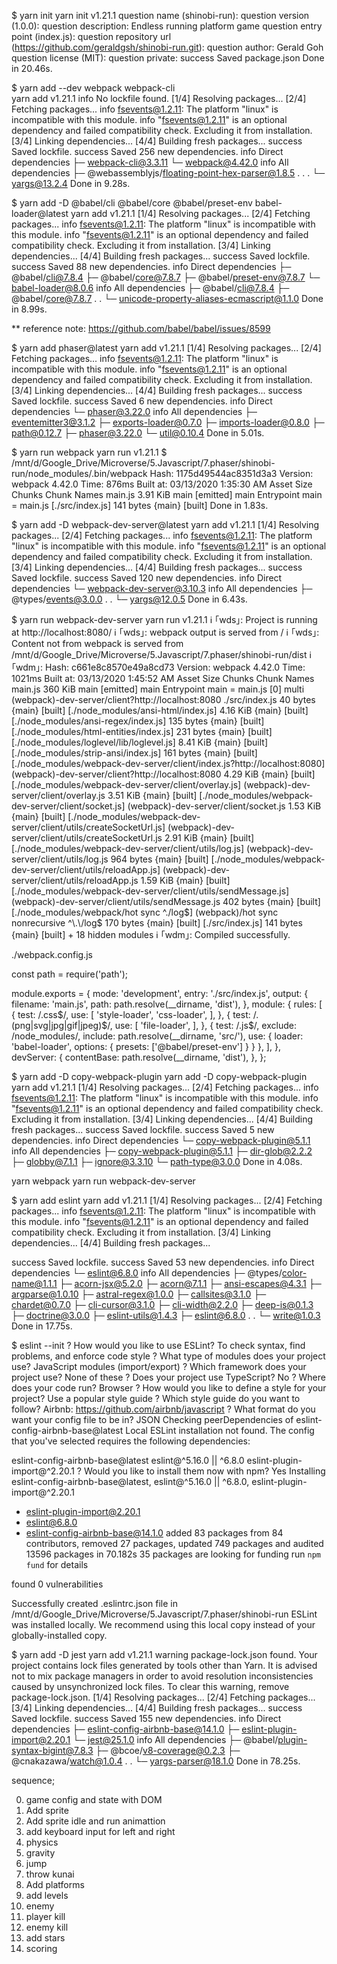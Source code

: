 $ yarn init
yarn init v1.21.1
question name (shinobi-run):
question version (1.0.0):
question description: Endless running platform game
question entry point (index.js):
question repository url (https://github.com/geraldgsh/shinobi-run.git):
question author: Gerald Goh
question license (MIT):
question private:
success Saved package.json
Done in 20.46s.

$ yarn add --dev webpack webpack-cli     
yarn add v1.21.1
info No lockfile found.
[1/4] Resolving packages...
[2/4] Fetching packages...
info fsevents@1.2.11: The platform "linux" is incompatible with this module.
info "fsevents@1.2.11" is an optional dependency and failed compatibility check. Excluding it from installation.        [3/4] Linking dependencies...
[4/4] Building fresh packages...
success Saved lockfile.
success Saved 256 new dependencies.
info Direct dependencies
├─ webpack-cli@3.3.11
└─ webpack@4.42.0
info All dependencies
├─ @webassemblyjs/floating-point-hex-parser@1.8.5
.
.
.
└─ yargs@13.2.4
Done in 9.28s.

$ yarn add -D @babel/cli @babel/core @babel/preset-env babel-loader@latest
yarn add v1.21.1
[1/4] Resolving packages...
[2/4] Fetching packages...
info fsevents@1.2.11: The platform "linux" is incompatible with this module.
info "fsevents@1.2.11" is an optional dependency and failed compatibility check. Excluding it from installation.        [3/4] Linking dependencies...
[4/4] Building fresh packages...
success Saved lockfile.
success Saved 88 new dependencies.
info Direct dependencies
├─ @babel/cli@7.8.4
├─ @babel/core@7.8.7
├─ @babel/preset-env@7.8.7
└─ babel-loader@8.0.6
info All dependencies
├─ @babel/cli@7.8.4
├─ @babel/core@7.8.7
.
.
└─ unicode-property-aliases-ecmascript@1.1.0
Done in 8.99s.

** reference note: https://github.com/babel/babel/issues/8599

$ yarn add phaser@latest
yarn add v1.21.1
[1/4] Resolving packages...
[2/4] Fetching packages...
info fsevents@1.2.11: The platform "linux" is incompatible with this module.
info "fsevents@1.2.11" is an optional dependency and failed compatibility check. Excluding it from installation.        [3/4] Linking dependencies...
[4/4] Building fresh packages...
success Saved lockfile.
success Saved 6 new dependencies.
info Direct dependencies
└─ phaser@3.22.0
info All dependencies
├─ eventemitter3@3.1.2
├─ exports-loader@0.7.0
├─ imports-loader@0.8.0
├─ path@0.12.7
├─ phaser@3.22.0
└─ util@0.10.4
Done in 5.01s.

$ yarn run webpack
yarn run v1.21.1
$ /mnt/d/Google_Drive/Microverse/5.Javascript/7.phaser/shinobi-run/node_modules/.bin/webpack
Hash: 1175d49544ac8351d3a3
Version: webpack 4.42.0
Time: 876ms
Built at: 03/13/2020 1:35:30 AM
  Asset      Size  Chunks             Chunk Names
main.js  3.91 KiB    main  [emitted]  main
Entrypoint main = main.js
[./src/index.js] 141 bytes {main} [built]
Done in 1.83s.

$ yarn add -D webpack-dev-server@latest
yarn add v1.21.1
[1/4] Resolving packages...
[2/4] Fetching packages...
info fsevents@1.2.11: The platform "linux" is incompatible with this module.
info "fsevents@1.2.11" is an optional dependency and failed compatibility check. Excluding it from installation.        [3/4] Linking dependencies...
[4/4] Building fresh packages...
success Saved lockfile.
success Saved 120 new dependencies.
info Direct dependencies
└─ webpack-dev-server@3.10.3
info All dependencies
├─ @types/events@3.0.0
.
.
└─ yargs@12.0.5
Done in 6.43s.

$ yarn run webpack-dev-server
yarn run v1.21.1
ℹ ｢wds｣: Project is running at http://localhost:8080/
ℹ ｢wds｣: webpack output is served from /
ℹ ｢wds｣: Content not from webpack is served from /mnt/d/Google_Drive/Microverse/5.Javascript/7.phaser/shinobi-run/dist  ℹ ｢wdm｣: Hash: c661e8c8570e49a8cd73
Version: webpack 4.42.0
Time: 1021ms
Built at: 03/13/2020 1:45:52 AM
  Asset     Size  Chunks             Chunk Names
main.js  360 KiB    main  [emitted]  main
Entrypoint main = main.js
[0] multi (webpack)-dev-server/client?http://localhost:8080 ./src/index.js 40 bytes {main} [built]
[./node_modules/ansi-html/index.js] 4.16 KiB {main} [built]
[./node_modules/ansi-regex/index.js] 135 bytes {main} [built]
[./node_modules/html-entities/index.js] 231 bytes {main} [built]
[./node_modules/loglevel/lib/loglevel.js] 8.41 KiB {main} [built]
[./node_modules/strip-ansi/index.js] 161 bytes {main} [built]
[./node_modules/webpack-dev-server/client/index.js?http://localhost:8080] (webpack)-dev-server/client?http://localhost:8080 4.29 KiB {main} [built]
[./node_modules/webpack-dev-server/client/overlay.js] (webpack)-dev-server/client/overlay.js 3.51 KiB {main} [built]    [./node_modules/webpack-dev-server/client/socket.js] (webpack)-dev-server/client/socket.js 1.53 KiB {main} [built]      [./node_modules/webpack-dev-server/client/utils/createSocketUrl.js] (webpack)-dev-server/client/utils/createSocketUrl.js 2.91 KiB {main} [built]
[./node_modules/webpack-dev-server/client/utils/log.js] (webpack)-dev-server/client/utils/log.js 964 bytes {main} [built]
[./node_modules/webpack-dev-server/client/utils/reloadApp.js] (webpack)-dev-server/client/utils/reloadApp.js 1.59 KiB {main} [built]
[./node_modules/webpack-dev-server/client/utils/sendMessage.js] (webpack)-dev-server/client/utils/sendMessage.js 402 bytes {main} [built]
[./node_modules/webpack/hot sync ^\.\/log$] (webpack)/hot sync nonrecursive ^\.\/log$ 170 bytes {main} [built]
[./src/index.js] 141 bytes {main} [built]
    + 18 hidden modules
ℹ ｢wdm｣: Compiled successfully.



./webpack.config.js

const path = require('path');

module.exports = {
  mode: 'development',
  entry: './src/index.js',
  output: {
    filename: 'main.js',
    path: path.resolve(__dirname, 'dist'),
  },
  module: {
    rules: [
      {
        test: /\.css$/,
        use: [
          'style-loader',
          'css-loader',
        ],
      },
      {
        test: /\.(png|svg|jpg|gif|jpeg)$/,
        use: [
          'file-loader',
        ],
      },
	  {
        test: /\.js$/, exclude: /node_modules/,
        include: path.resolve(__dirname, 'src/'),
        use: {
          loader: 'babel-loader',
          options: {
            presets: ['@babel/preset-env']
          }
        }
      },
    ],
  },
  devServer: {
    contentBase: path.resolve(__dirname, 'dist'),
  },
};


$ yarn add -D copy-webpack-plugin
yarn add -D copy-webpack-plugin
yarn add v1.21.1
[1/4] Resolving packages...
[2/4] Fetching packages...
info fsevents@1.2.11: The platform "linux" is incompatible with this module.
info "fsevents@1.2.11" is an optional dependency and failed compatibility check. Excluding it from installation.        [3/4] Linking dependencies...
[4/4] Building fresh packages...
success Saved lockfile.
success Saved 5 new dependencies.
info Direct dependencies
└─ copy-webpack-plugin@5.1.1
info All dependencies
├─ copy-webpack-plugin@5.1.1
├─ dir-glob@2.2.2
├─ globby@7.1.1
├─ ignore@3.3.10
└─ path-type@3.0.0
Done in 4.08s.

yarn webpack
yarn run webpack-dev-server

$ yarn add eslint
yarn add v1.21.1
[1/4] Resolving packages...
[2/4] Fetching packages...
info fsevents@1.2.11: The platform "linux" is incompatible with this module.
info "fsevents@1.2.11" is an optional dependency and failed compatibility check. Excluding it from installation.        [3/4] Linking dependencies...
[4/4] Building fresh packages...

success Saved lockfile.
success Saved 53 new dependencies.
info Direct dependencies
└─ eslint@6.8.0
info All dependencies
├─ @types/color-name@1.1.1
├─ acorn-jsx@5.2.0
├─ acorn@7.1.1
├─ ansi-escapes@4.3.1
├─ argparse@1.0.10
├─ astral-regex@1.0.0
├─ callsites@3.1.0
├─ chardet@0.7.0
├─ cli-cursor@3.1.0
├─ cli-width@2.2.0
├─ deep-is@0.1.3
├─ doctrine@3.0.0
├─ eslint-utils@1.4.3
├─ eslint@6.8.0
.
.
└─ write@1.0.3
Done in 17.75s.

$ eslint --init
? How would you like to use ESLint? To check syntax, find problems, and enforce code style
? What type of modules does your project use? JavaScript modules (import/export)
? Which framework does your project use? None of these
? Does your project use TypeScript? No
? Where does your code run? Browser
? How would you like to define a style for your project? Use a popular style guide
? Which style guide do you want to follow? Airbnb: https://github.com/airbnb/javascript
? What format do you want your config file to be in? JSON
Checking peerDependencies of eslint-config-airbnb-base@latest
Local ESLint installation not found.
The config that you've selected requires the following dependencies:

eslint-config-airbnb-base@latest eslint@^5.16.0 || ^6.8.0 eslint-plugin-import@^2.20.1
? Would you like to install them now with npm? Yes
Installing eslint-config-airbnb-base@latest, eslint@^5.16.0 || ^6.8.0, eslint-plugin-import@^2.20.1

+ eslint-plugin-import@2.20.1
+ eslint@6.8.0
+ eslint-config-airbnb-base@14.1.0
added 83 packages from 84 contributors, removed 27 packages, updated 749 packages and audited 13596 packages in 70.182s 
35 packages are looking for funding
  run `npm fund` for details

found 0 vulnerabilities

Successfully created .eslintrc.json file in /mnt/d/Google_Drive/Microverse/5.Javascript/7.phaser/shinobi-run
ESLint was installed locally. We recommend using this local copy instead of your globally-installed copy.

$ yarn add -D jest
yarn add v1.21.1
warning package-lock.json found. Your project contains lock files generated by tools other than Yarn. It is advised not to mix package managers in order to avoid resolution inconsistencies caused by unsynchronized lock files. To clear this warning, remove package-lock.json.
[1/4] Resolving packages...
[2/4] Fetching packages...
[3/4] Linking dependencies...
[4/4] Building fresh packages...
success Saved lockfile.
success Saved 155 new dependencies.
info Direct dependencies
├─ eslint-config-airbnb-base@14.1.0
├─ eslint-plugin-import@2.20.1
└─ jest@25.1.0
info All dependencies
├─ @babel/plugin-syntax-bigint@7.8.3
├─ @bcoe/v8-coverage@0.2.3
├─ @cnakazawa/watch@1.0.4
.
.
└─ yargs-parser@18.1.0
Done in 78.25s.

sequence;

0. game config and state with DOM
1. Add sprite
2. Add sprite idle and run animattion
3. add keyboard input for left and right
4. physics
5. gravity
6. jump
7. throw kunai
8. Add platforms
9. add levels
10. enemy
11. player kill
12. enemy kill
13. add stars
14. scoring